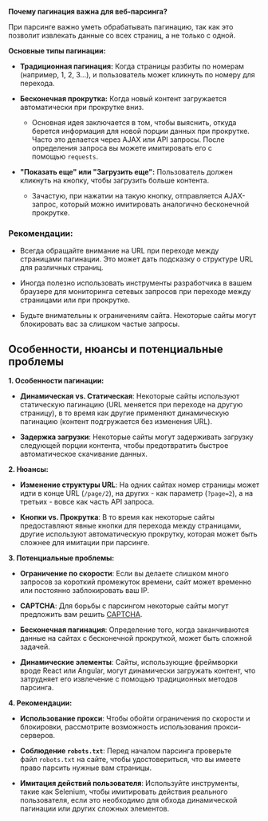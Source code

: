 **Почему пагинация важна для веб-парсинга?**

При парсинге важно уметь обрабатывать пагинацию, так как это позволит извлекать данные со всех страниц, а не только с одной.

**Основные типы пагинации:**

- **Традиционная пагинация:** Когда страницы разбиты по номерам (например, 1, 2, 3…), и пользователь может кликнуть по номеру для перехода.
    
- **Бесконечная прокрутка:** Когда новый контент загружается автоматически при прокрутке вниз.
    
    - Основная идея заключается в том, чтобы выяснить, откуда берется информация для новой порции данных при прокрутке. Часто это делается через AJAX или API запросы. После определения запроса вы можете имитировать его с помощью `requests`.
        
- **"Показать еще" или "Загрузить еще":** Пользователь должен кликнуть на кнопку, чтобы загрузить больше контента.
    
    - Зачастую, при нажатии на такую кнопку, отправляется AJAX-запрос, который можно имитировать аналогично бесконечной прокрутке.
        

### **Рекомендации:**

- Всегда обращайте внимание на URL при переходе между страницами пагинации. Это может дать подсказку о структуре URL для различных страниц.
    
- Иногда полезно использовать инструменты разработчика в вашем браузере для мониторинга сетевых запросов при переходе между страницами или при прокрутке.
    
- Будьте внимательны к ограничениям сайта. Некоторые сайты могут блокировать вас за слишком частые запросы.
    

## **Особенности, нюансы и потенциальные проблемы**

**1. Особенности пагинации:**

- **Динамическая vs. Статическая**: Некоторые сайты используют статическую пагинацию (URL меняется при переходе на другую страницу), в то время как другие применяют динамическую пагинацию (контент подгружается без изменения URL).
    
- **Задержка загрузки**: Некоторые сайты могут задерживать загрузку следующей порции контента, чтобы предотвратить быстрое автоматическое скачивание данных.
    

**2. Нюансы:**

- **Изменение структуры URL**: На одних сайтах номер страницы может идти в конце URL (`/page/2`), на других - как параметр (`?page=2`), а на третьих - вовсе как часть API запроса.
    
- **Кнопки vs. Прокрутка**: В то время как некоторые сайты предоставляют явные кнопки для перехода между страницами, другие используют автоматическую прокрутку, которая может быть сложнее для имитации при парсинге.
    

**3. Потенциальные проблемы:**

- **Ограничение по скорости**: Если вы делаете слишком много запросов за короткий промежуток времени, сайт может временно или постоянно заблокировать ваш IP.
    
- **CAPTCHA**: Для борьбы с парсингом некоторые сайты могут предложить вам решить [CAPTCHA](https://stepik.org/lesson/801962/step/2?unit=804937).
    
- **Бесконечная пагинация**: Определение того, когда заканчиваются данные на сайтах с бесконечной прокруткой, может быть сложной задачей.
    
- **Динамические элементы**: Сайты, использующие фреймворки вроде React или Angular, могут динамически загружать контент, что затрудняет его извлечение с помощью традиционных методов парсинга.
    

**4. Рекомендации:**

- **Использование прокси**: Чтобы обойти ограничения по скорости и блокировки, рассмотрите возможность использования прокси-серверов.
    
- **Соблюдение `robots.txt`**: Перед началом парсинга проверьте файл `robots.txt` на сайте, чтобы удостовериться, что вы имеете право парсить нужные вам страницы.
    
- **Имитация действий пользователя**: Используйте инструменты, такие как Selenium, чтобы имитировать действия реального пользователя, если это необходимо для обхода динамической пагинации или других сложных элементов.